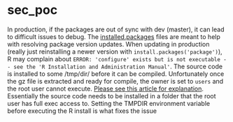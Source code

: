 # sec_poc

In production, if the packages are out of sync with dev (master), it can lead to difficult issues to debug. The [installed.packages](installed.packages) files are meant to help with resolving package version updates. When updating in production (really just reinstalling a newer version with `install.packages('package')`), R may complain about `ERROR: 'configure' exists but is not executable -- see the 'R Installation and Administration Manual'`. The source code is installed to some /tmp/dir/ before it can be compiled. Unfortunately once the gz file is extracted and ready for compile, the owner is set to `users` and the root user cannot execute. [Please see this article for explanation](https://vsoch.github.io/2013/install-r-packages-that-require-compilation-on-linux-without-sudo/). Essentially the source code needs to be installed in a folder that the root user has full exec access to. Setting the TMPDIR environment variable before executing the R install is what fixes the issue
